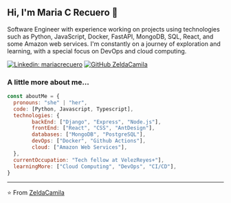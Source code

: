 <h2>Hi, I'm Maria C Recuero 🌱</h2>
<p>Software Engineer with experience working on projects using technologies such as Python, JavaScript, Docker, FastAPI, MongoDB, SQL, React, and some Amazon web services. I'm constantly on a journey of exploration and learning, with a special focus on DevOps and cloud computing.</p>

[![Linkedin: mariacrecuero](https://img.shields.io/badge/-mariacrecuero-blue?style=flat-square&logo=Linkedin&logoColor=white&link=https://www.linkedin.com/in/mariacrecuero/)](https://www.linkedin.com/in/mariacrecuero/)
[![GitHub ZeldaCamila](https://img.shields.io/github/followers/zeldacamila?label=follow&style=social)](https://github.com/zeldacamila)

### A little more about me...
```javascript
const aboutMe = {
  pronouns: "she" | "her",
  code: [Python, Javascript, Typescript],
  technologies: {
        backEnd: ["Django", "Express", "Node.js"],
        frontEnd: ["React", "CSS", "AntDesign"],
        databases: ["MongoDB", "PostgreSQL"],
        devOps: ["Docker", "Github Actions"],
        cloud: ["Amazon Web Services"],
  },
  currentOccupation: "Tech fellow at VelezReyes+"],
  learningMore: ["Cloud Computing", "DevOps", "CI/CD"], 
}
```
---

⭐️ From [ZeldaCamila](https://github.com/zeldacamila)
